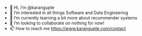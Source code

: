 - 👋 Hi, I’m @karangupte
- 👀 I’m interested in all things Software and Data Engineering
- 🌱 I’m currently learning a bit more about recommender systems
- 💞️ I’m looking to collaborate on nothing for now!
- 📫 How to reach me https://www.karangupte.com/contact

<!---
karangupte/karangupte is a ✨ special ✨ repository because its `README.md` (this file) appears on your GitHub profile.
You can click the Preview link to take a look at your changes.
--->
